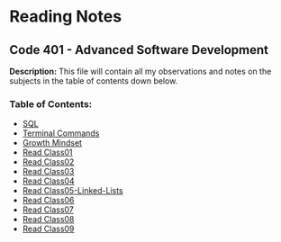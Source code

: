 # Reading Notes
## Code 401 - Advanced Software Development
**Description:**
This file will contain all my observations and notes on the subjects in the table of contents down below.
### Table of Contents:
-  [SQL](401-reading-notes/sql.md)
- [Terminal Commands](401-reading-notes/Terminal.md)
- [Growth Mindset](401-reading-notes/Growth-Mindset.md)
- [Read Class01](401-reading-notes/Read-Class01.md)
- [Read Class02](401-reading-notes/Read-Class02.md)
- [Read Class03](401-reading-notes/Read-Class03.md)
- [Read Class04](401-reading-notes/Read-Class04.md)
- [Read Class05-Linked-Lists](401-reading-notes/Read-Class05-Linked.md)
- [Read Class06](401-reading-notes/Read-Class06.md)
- [Read Class07](401-reading-notes/Read-Class07.md)
- [Read Class08](401-reading-notes/Read-Class08.md)
- [Read Class09](401-reading-notes/Read-Class09.md)
  


